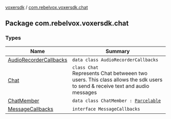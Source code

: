 [voxersdk](../index.md) / [com.rebelvox.voxersdk.chat](./index.md)

## Package com.rebelvox.voxersdk.chat

### Types

| Name | Summary |
|---|---|
| [AudioRecorderCallbacks](-audio-recorder-callbacks/index.md) | `data class AudioRecorderCallbacks` |
| [Chat](-chat/index.md) | `class Chat`<br>Represents Chat betweeen two users. This class allows the sdk users to send &amp; receive text and audio messages |
| [ChatMember](-chat-member/index.md) | `data class ChatMember : `[`Parcelable`](https://developer.android.com/reference/android/os/Parcelable.html) |
| [MessageCallbacks](-message-callbacks/index.md) | `interface MessageCallbacks` |
